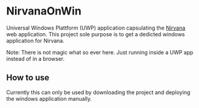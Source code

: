 # NirvanaOnWin 
Universal Windows Plattform (UWP) application capsulating the [Nirvana](nirvanahq.com) web application. This project sole purpose
 is to get a dedicted windows application for Nirvana.     

Note: There is not magic what so ever here. Just running inside a UWP app instead of in a browser.

 ## How to use
 Currently this can only be used by downloading the project and deploying the windows application manually.


